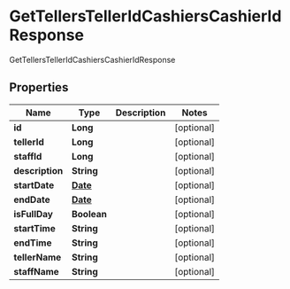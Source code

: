 

# GetTellersTellerIdCashiersCashierIdResponse

GetTellersTellerIdCashiersCashierIdResponse
## Properties

Name | Type | Description | Notes
------------ | ------------- | ------------- | -------------
**id** | **Long** |  |  [optional]
**tellerId** | **Long** |  |  [optional]
**staffId** | **Long** |  |  [optional]
**description** | **String** |  |  [optional]
**startDate** | [**Date**](Date.md) |  |  [optional]
**endDate** | [**Date**](Date.md) |  |  [optional]
**isFullDay** | **Boolean** |  |  [optional]
**startTime** | **String** |  |  [optional]
**endTime** | **String** |  |  [optional]
**tellerName** | **String** |  |  [optional]
**staffName** | **String** |  |  [optional]



